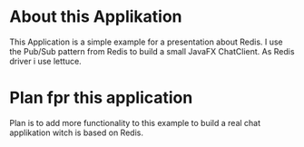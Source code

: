 # About this Applikation
This Application is a simple example for a presentation about Redis.
I use the Pub/Sub pattern from Redis to build a small JavaFX ChatClient.
As Redis driver i use lettuce.

# Plan fpr this application
Plan is to add more functionality to this example to build a real chat applikation witch is based on Redis.


